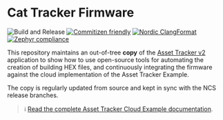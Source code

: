 # Cat Tracker Firmware

![Build and Release](https://github.com/NordicSemiconductor/asset-tracker-cloud-firmware/workflows/Build%20and%20Release/badge.svg?branch=ncs-v1.5)
[![Commitizen friendly](https://img.shields.io/badge/commitizen-friendly-brightgreen.svg)](http://commitizen.github.io/cz-cli/)
[![Nordic ClangFormat](https://img.shields.io/static/v1?label=Nordic&message=ClangFormat&labelColor=00A9CE&color=337ab7)](https://github.com/nrfconnect/sdk-nrf/blob/master/.clang-format)
[![Zephyr compliance](https://img.shields.io/static/v1?label=Zephry&message=compliance&labelColor=4e109e&color=337ab7)](https://docs.zephyrproject.org/latest/contribute/index.html#coding-style)

This repository maintains an out-of-tree **copy** of the
[Asset Tracker v2](https://github.com/nrfconnect/sdk-nrf/tree/master/applications/asset_tracker_v2)
application to show how to use open-source tools for automating the creation of
building HEX files, and continuously integrating the firmware against the cloud
implementation of the Asset Tracker Example.

The copy is regularly updated from source and kept in sync with the NCS release
branches.

> :information_source:
> [Read the complete Asset Tracker Cloud Example documentation](https://nordicsemiconductor.github.io/asset-tracker-cloud-docs/).
